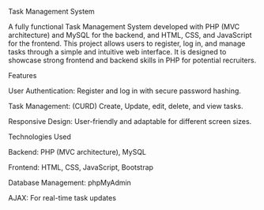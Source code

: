 Task Management System

A fully functional Task Management System developed with PHP (MVC architecture) and MySQL for the backend, and HTML, CSS, and JavaScript for the frontend. This project allows users to register, log in, and manage tasks through a simple and intuitive web interface. It is designed to showcase strong frontend and backend skills in PHP for potential recruiters.

Features

User Authentication: Register and log in with secure password hashing.

Task Management: (CURD) Create, Update, edit, delete, and view tasks.

Responsive Design: User-friendly and adaptable for different screen sizes.

Technologies Used

Backend: PHP (MVC architecture), MySQL

Frontend: HTML, CSS, JavaScript, Bootstrap

Database Management: phpMyAdmin

AJAX: For real-time task updates
